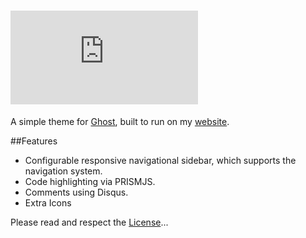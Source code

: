 # ![Orbs](http://img.dafont.com/preview.php?text=Orbs&ttf=squared_display0&ext=1&size=64&psize=m&y=53)

A simple theme for [Ghost](http://github.com/tryghost/ghost/), built to run on my [website](http://steven.thuriot.be/).

##Features
* Configurable responsive navigational sidebar, which supports the navigation system.
* Code highlighting via PRISMJS.
* Comments using Disqus.
* Extra Icons

Please read and respect the [License](LICENSE.md)...
